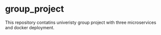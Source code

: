 # group_project
This repository contatins univeristy group project with three microservices and docker deployment. 
